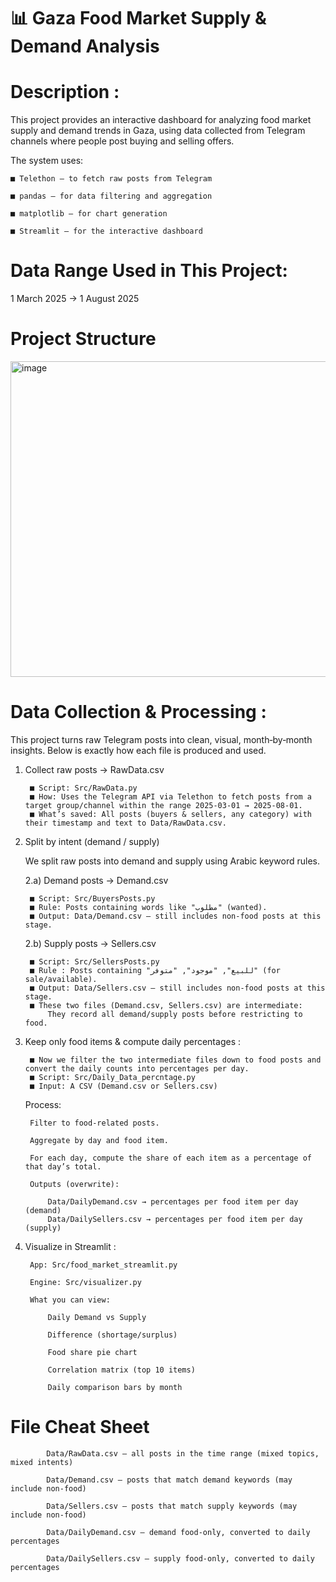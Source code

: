# 📊 Gaza Food Market Supply & Demand Analysis 

# Description :
 
This project provides an interactive dashboard for analyzing food market supply and demand trends in Gaza,
using data collected from Telegram channels where people post buying and selling offers.

The system uses:

    ■ Telethon – to fetch raw posts from Telegram
    
    ■ pandas – for data filtering and aggregation
    
    ■ matplotlib – for chart generation
    
    ■ Streamlit – for the interactive dashboard
    
# Data Range Used in This Project:

  1 March 2025 → 1 August 2025
 
# Project Structure
 
<img width="992" height="505" alt="image" src="https://github.com/user-attachments/assets/f272fc39-464c-4901-a823-6b45ad32ce30" />

# Data Collection & Processing :
 
This project turns raw Telegram posts into clean, visual, month‑by‑month insights. Below is exactly how each file is produced and used.

1) Collect raw posts → RawData.csv

        ■ Script: Src/RawData.py
        ■ How: Uses the Telegram API via Telethon to fetch posts from a target group/channel within the range 2025‑03‑01 → 2025‑08‑01.
        ■ What’s saved: All posts (buyers & sellers, any category) with their timestamp and text to Data/RawData.csv.

2) Split by intent (demand / supply)
   
    We split raw posts into demand and supply using Arabic keyword rules.

    2.a) Demand posts → Demand.csv
   
        ■ Script: Src/BuyersPosts.py
        ■ Rule: Posts containing words like "مطلوب" (wanted).
        ■ Output: Data/Demand.csv — still includes non‑food posts at this stage.

    2.b) Supply posts → Sellers.csv
   
        ■ Script: Src/SellersPosts.py
        ■ Rule : Posts containing "للبيع", "موجود", "متوفر" (for sale/available).
        ■ Output: Data/Sellers.csv — still includes non‑food posts at this stage.
        ■ These two files (Demand.csv, Sellers.csv) are intermediate:
            They record all demand/supply posts before restricting to food.

3) Keep only food items & compute daily percentages :
   
        ■ Now we filter the two intermediate files down to food posts and convert the daily counts into percentages per day.
        ■ Script: Src/Daily_Data_percntage.py
        ■ Input: A CSV (Demand.csv or Sellers.csv)

    Process:

        Filter to food‑related posts.

        Aggregate by day and food item.
   
        For each day, compute the share of each item as a percentage of that day’s total.

        Outputs (overwrite):

            Data/DailyDemand.csv → percentages per food item per day (demand)
            Data/DailySellers.csv → percentages per food item per day (supply)

4) Visualize in Streamlit :
   
        App: Src/food_market_streamlit.py

        Engine: Src/visualizer.py

        What you can view:

            Daily Demand vs Supply

            Difference (shortage/surplus)

            Food share pie chart

            Correlation matrix (top 10 items)

            Daily comparison bars by month


# File Cheat Sheet

            Data/RawData.csv — all posts in the time range (mixed topics, mixed intents)
            
            Data/Demand.csv — posts that match demand keywords (may include non‑food)
            
            Data/Sellers.csv — posts that match supply keywords (may include non‑food)
            
            Data/DailyDemand.csv — demand food‑only, converted to daily percentages
            
            Data/DailySellers.csv — supply food‑only, converted to daily percentages

